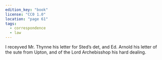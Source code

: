 ```yaml
---
edition_key: "book"
license: "CC0 1.0"
location: "page 61"
tags:
  - correspondence
  - law
---
```

I receyved Mr. Thynne his
letter for Sted’s det, and Ed. Arnold his letter of the sute from
Upton, and of the Lord Archebisshop his hard dealing.
